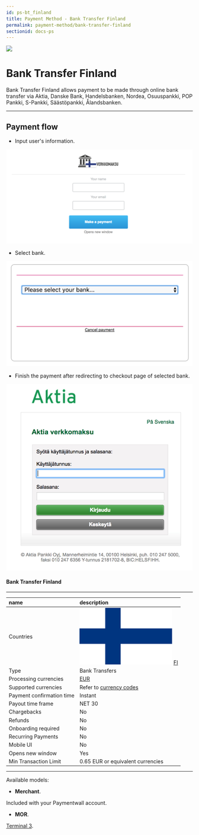 ```yaml
---
id: ps-bt_finland
title: Payment Method - Bank Transfer Finland
permalink: payment-method/bank-transfer-finland
sectionid: docs-ps
---
```


<div class="docs-ps-header">
    <div class="docs-ps-logo">
        <img src="https://api.paymentwall.com/images/ps_logos/pm_btfinland.png">
    </div>
    <h1>Bank Transfer Finland</h1>
</div>

<div class="docs-ps-body" markdown="1">

<div class="docs-ps-instructions" markdown="1">

Bank Transfer Finland allows payment to be made through online bank transfer via Aktia, Danske Bank, Handelsbanken, Nordea, Osuuspankki, POP Pankki, S-Pankki, Säästöpankki, Ålandsbanken.

*** 

## Payment flow

* Input user's information.

<div class="docs-img">
    <img src="/textures/pic/payment-system/bank-transfer/bt-finland/bt_fl_preset.png">
</div>

* Select bank.

<div class="docs-img docs-small-img">
    <img src="/textures/pic/payment-system/bank-transfer/bt-finland/bt_fl_select.png">
</div>

* Finish the payment after redirecting to checkout page of selected bank.

<div class="docs-img docs-small-img">
    <img src="/textures/pic/payment-system/bank-transfer/bt-finland/bt_fl_checkout.png">
</div>

</div>

<div class="docs-ps-attributes" markdown="1">
<div class="docs-ps-attributes-body" markdown="1">

#### Bank Transfer Finland

***

|name|description|
|:--|:--|
|Countries| <img class="flags" src="/textures/pic/flags/europe/finland.png"> [FI](https://en.wikipedia.org/wiki/Finland)|
|Type|Bank Transfers|
|Processing currencies|[EUR](https://en.wikipedia.org/wiki/Euro)|
|Supported currencies| Refer to [currency codes](/reference/currencies)|
|Payment confirmation time|Instant|
|Payout time frame| NET 30|
|Chargebacks|No|
|Refunds|No|
|Onboarding required| No|
|Recurring Payments|No|
|Mobile UI|No|
|Opens new window|Yes|
|Min Transaction Limit|0.65 EUR or equivalent currencies|

***

Available models:

* **Merchant**. 

Included with your Paymentwall account.

* **MOR**. 

[Terminal 3](https://www.terminal3.com/).

</div>
</div>

</div>